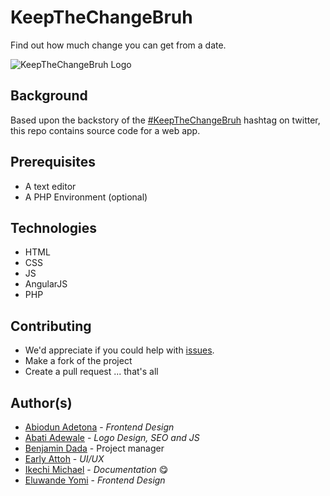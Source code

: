 # KeepTheChangeBruh

Find out how much change you can get from a date.

![KeepTheChangeBruh Logo](https://pbs.twimg.com/profile_images/848572880522797061/yKZtCZ14.jpg)

## Background

Based upon the backstory of the [#KeepTheChangeBruh](https://twitter.com/hashtag/Keepthechangebruh?src=hash) hashtag on twitter, this repo contains source code for a web app.

## Prerequisites

- A text editor
- A PHP Environment (optional)

## Technologies

- HTML
- CSS
- JS
- AngularJS
- PHP

## Contributing

- We'd appreciate if you could help with [issues](https://github.com/Adetona/keepthechange/issues).
- Make a fork of the project
- Create a pull request ... that's all

## Author(s)

- [Abiodun Adetona](https://github.com/Adetona) - _Frontend Design_
- [Abati Adewale](https://github.com/acekyd) - _Logo Design, SEO and JS_
- [Benjamin Dada](https://github.com/Benjamin-Dada )  - Project manager
- [Early Attoh](#) - _UI/UX_
- [Ikechi Michael](https://github.com/mykeels) - _Documentation_ 😋
- [Eluwande Yomi](#) - _Frontend Design_



